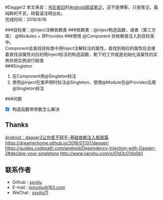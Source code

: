 #Dagger2
本文来自：[书生依旧](https://github.com/ssyijiu)的[Android阅读笔记](https://github.com/ssyijiu/Android-ReadingNotes)，这不是博客，只是笔记，最纯粹的干货，转载请注明出处。     
完成时间：2016/9/18  

###目标类：@Inject注解依赖类
###依赖类：@inject构造函数，或者（第三方库） @Modules + @Provides
###使用 @Component 将依赖类注入到目标类中。  
Component会查找目标类中用Inject注解标注的属性，查找到相应的属性后会接着查找该属性对应的用Inject标注的构造函数，剩下的工作就是初始化该属性的实例并把实例进行赋值    
###Singleton   
1. 在Component用@Singleton标注   
2. 使用@inject在类声明时标注@Singleton，使用@Module在@Provides后用@Singleton标注

###问题
- [x] 构造函数带参数怎么解决 


## Thanks
[Android：dagger2让你爱不释手-基础依赖注入框架篇](http://www.jianshu.com/p/cd2c1c9f68d4)  
https://dreamerhome.github.io/2016/07/07/dagger/
https://guides.codepath.com/android/Dependency-Injection-with-Dagger-2#declare-your-singletons
http://www.jianshu.com/p/01d3c014b0b1
## 联系作者
- Github : [ssyijiu](https://github.com/ssyijiu)
- E-mail : lxmyijiu@163.com
- WeChat : [ssyijiu11](http://obe5pxv6t.bkt.clouddn.com/weixin.jpg)
